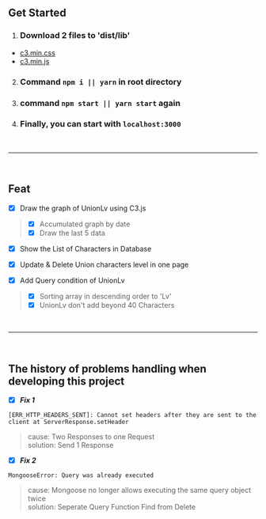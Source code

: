 ## Get Started
1. ### Download 2 files to 'dist/lib'
<ul>
    <li><a href="http://b1ix.net/post_inc/c3js/c3.css">c3.min.css</a><br></li>
    <li><a href="http://b1ix.net/post_inc/c3js/c3.js">c3.min.js</a><br></li>
</ul>

2. ### Command `npm i || yarn` in root directory

3. ### command `npm start || yarn start` again

4. ### Finally, you can start with `localhost:3000`

<br><hr><br>

## Feat

- [x] Draw the graph of UnionLv using C3.js
> - [x] Accumulated graph by date<br>
> - [x] Draw the last 5 data

- [x] Show the List of Characters in Database <br>

- [x] Update & Delete Union characters level in one page <br>

- [x] Add Query condition of UnionLv
> - [x] Sorting array in descending order to 'Lv' <br>
> - [x] UnionLv don't add beyond 40 Characters

<br><hr><br>

## The history of problems handling when developing this project

- [x] ***Fix 1***

```
[ERR_HTTP_HEADERS_SENT]: Cannot set headers after they are sent to the client at ServerResponse.setHeader
```

> cause: Two Responses to one Request <br>
> solution: Send 1 Response

- [x] ***Fix 2***

```
MongooseError: Query was already executed
```

> cause: Mongoose no longer allows executing the same query object twice <br>
> solution: Seperate Query Function Find from Delete